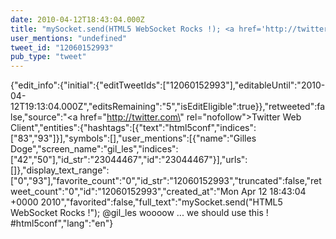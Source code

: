 ```yaml
---
date: 2010-04-12T18:43:04.000Z
title: "mySocket.send(HTML5 WebSocket Rocks !); <a href='http://twitter.com/gil_les'>@gil_les</a> woooow ... we should use this ! #html5conf″"
user_mentions: "undefined"
tweet_id: "12060152993"
pub_type: "tweet"
---
```

{"edit_info":{"initial":{"editTweetIds":["12060152993"],"editableUntil":"2010-04-12T19:13:04.000Z","editsRemaining":"5","isEditEligible":true}},"retweeted":false,"source":"<a href=\"http://twitter.com\" rel=\"nofollow\">Twitter Web Client</a>","entities":{"hashtags":[{"text":"html5conf","indices":["83","93"]}],"symbols":[],"user_mentions":[{"name":"Gilles Doge","screen_name":"gil_les","indices":["42","50"],"id_str":"23044467","id":"23044467"}],"urls":[]},"display_text_range":["0","93"],"favorite_count":"0","id_str":"12060152993","truncated":false,"retweet_count":"0","id":"12060152993","created_at":"Mon Apr 12 18:43:04 +0000 2010","favorited":false,"full_text":"mySocket.send(\"HTML5 WebSocket Rocks !\"); @gil_les woooow ... we should use this ! #html5conf","lang":"en"}
